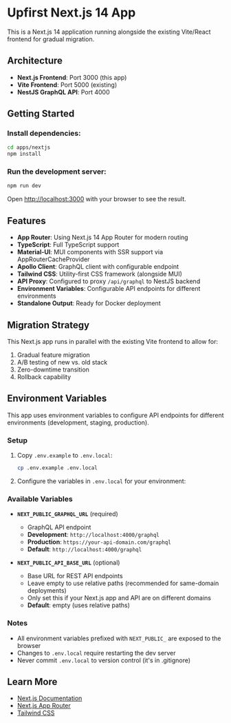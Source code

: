 # Upfirst Next.js 14 App

This is a Next.js 14 application running alongside the existing Vite/React frontend for gradual migration.

## Architecture

- **Next.js Frontend**: Port 3000 (this app)
- **Vite Frontend**: Port 5000 (existing)
- **NestJS GraphQL API**: Port 4000

## Getting Started

### Install dependencies:

```bash
cd apps/nextjs
npm install
```

### Run the development server:

```bash
npm run dev
```

Open [http://localhost:3000](http://localhost:3000) with your browser to see the result.

## Features

- **App Router**: Using Next.js 14 App Router for modern routing
- **TypeScript**: Full TypeScript support
- **Material-UI**: MUI components with SSR support via AppRouterCacheProvider
- **Apollo Client**: GraphQL client with configurable endpoint
- **Tailwind CSS**: Utility-first CSS framework (alongside MUI)
- **API Proxy**: Configured to proxy `/api/graphql` to NestJS backend
- **Environment Variables**: Configurable API endpoints for different environments
- **Standalone Output**: Ready for Docker deployment

## Migration Strategy

This Next.js app runs in parallel with the existing Vite frontend to allow for:

1. Gradual feature migration
2. A/B testing of new vs. old stack
3. Zero-downtime transition
4. Rollback capability

## Environment Variables

This app uses environment variables to configure API endpoints for different environments (development, staging, production).

### Setup

1. Copy `.env.example` to `.env.local`:
   ```bash
   cp .env.example .env.local
   ```

2. Configure the variables in `.env.local` for your environment:

### Available Variables

- **`NEXT_PUBLIC_GRAPHQL_URL`** (required)
  - GraphQL API endpoint
  - **Development**: `http://localhost:4000/graphql`
  - **Production**: `https://your-api-domain.com/graphql`
  - **Default**: `http://localhost:4000/graphql`

- **`NEXT_PUBLIC_API_BASE_URL`** (optional)
  - Base URL for REST API endpoints
  - Leave empty to use relative paths (recommended for same-domain deployments)
  - Only set this if your Next.js app and API are on different domains
  - **Default**: empty (uses relative paths)

### Notes

- All environment variables prefixed with `NEXT_PUBLIC_` are exposed to the browser
- Changes to `.env.local` require restarting the dev server
- Never commit `.env.local` to version control (it's in .gitignore)

## Learn More

- [Next.js Documentation](https://nextjs.org/docs)
- [Next.js App Router](https://nextjs.org/docs/app)
- [Tailwind CSS](https://tailwindcss.com)
